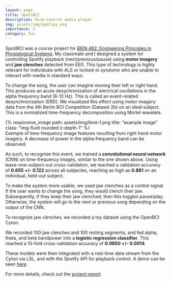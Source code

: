 ```yaml
---
layout: page
title: SpotiBCI
description: Mind-control media player
img: assets/img/spotipy.png
importance: 3
category: fun
---
```


SpotiBCI was a course project for <a href="https://www.mcgill.ca/study/2020-2021/courses/bien-462">BIEN 462: Engineering Principles in Physiological Systems</a>. My classmate and I designed a system for controlling Spotify playback (next/previous/pause) using <b>motor imagery</b> and <b>jaw clenches</b> detected from EEG. This type of technology is highly relevant for individuals with ALS or locked-in syndome who are unable to interact with media in standard ways.

To change the song, the user can imagine moving their left or right hand. This produces an acute desychronization of electrical oscillations in the alpha frequency band (8-13 Hz). This is called an event-related desynchronization (ERD). We visualized this effect using motor imagery data from the 4th Berlin BCI Competition (Dataset 2b) on an ideal subject. This is a normalized time-frequency decomposition using Morlet wavelets.

<div class="row text-center">
    <div class="col-sm mt-3 mt-md-0">
        {% responsive_image path: assets/img/time-f.png title: "example image" class: "img-fluid rounded z-depth-1" %}
    </div>
</div>
<div class="caption">
    Exemple of time-frequency image features resulting from right hand motor imagery. A decrease of power in the alpha frequency band can be observed.
</div>

As such, to recognize this event, we trained a <b>convolutional neural network</b> (CNN) on time-frequency images, similar to the one shown above. Using leave-one-subject-out cross-validation, we reached a validation accuracy of <b>0.655 +/- 0.122</b> across all subjectes, reaching as high as <b>0.881</b> on an individual, held-out subject.

To make the system more usable, we used jaw clenches as a control signal. If the user wants to change the song, they would clench their jaw. Subsequently, if they keep their jaw clenched, then this toggles pause/play. Otherwise, the system will go to the next or previous song depending on the output of the CNN.

To recognize jaw clenches, we recorded a toy dataset using the OpenBCI Cyton.

We recorded 100 jaw clenches and 100 resting segments, and fed alpha, theta, and beta bandpower into a <b>logistic regression classifier</b>. This reached a 10-fold cross-validation accuracy of <b>0.9850 +/- 0.0014</b>.

These models were then integrated with a real-time data stream from the Cyton via LSL, and with the Spotify API for playback control. A demo can be seen <a href="https://www.youtube.com/watch?v=4_M3x-Q__Q8">here</a>.

For more details, check out the <a href="https://arthurboschet.github.io/assets/pdf/spotibci.pdf">project report</a>.

